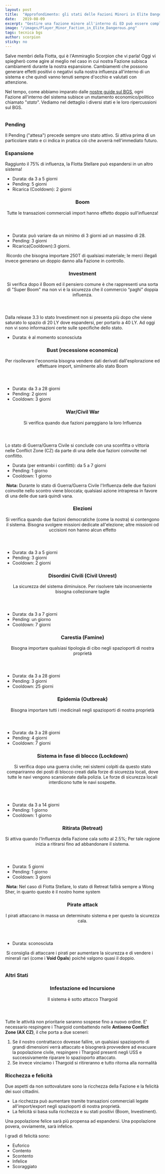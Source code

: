 ```yaml
---
layout: post
title:  "Approfondimento: gli stati delle Fazioni Minori in Elite Dangerous"
date:   2019-08-09
excerpt: "Gestire una fazione minore all'interno di ED può essere complicato. Vediamo insieme cosa fare!"
image: "/images/Player_Minor_Faction_in_Elite_Dangerous.png"
tags: tecnica bgs
author: scorpion
sticky: no
---
```

Salve membri della Flotta, qui è l'Ammiraglio Scorpion che vi parla! Oggi vi spiegherò come agire al meglio nel caso in cui nostra Fazione subisca cambiamenti durante la nostra espansione. Cambiamenti che possono generare effetti positivi o negativi sulla nostra influenza all'interno di un sistema e che quindi vanno tenuti sempre d'occhio e valutati con attenzione.

Nel tempo, come abbiamo imparato dalle [nostre guide sul BGS](/search/tag/bgs/), ogni Fazione all'interno del sistema subisce un mutamento economico/politico chiamato "*stato*". Vediamo nel dettaglio i diversi stati e le loro ripercussioni sul BGS.

<span class="image fit"><img src="/images/Elite-Division-png.png" alt=""></span>

### Pending

Il Pending ("attesa") precede sempre uno stato attivo. Si attiva prima di un particolare stato e ci indica in pratica ciò che avverrà nell'immediato futuro.

### Espansione

Raggiunto il 75% di influenza, la Flotta Stellare può espandersi in un altro sistema!

* Durata: da 3 a 5 giorni
* Pending: 5 giorni
* Ricarica (Cooldown): 2 giorni

<header>
    <h3>Boom</h3>
    <p>Tutte le transazioni commerciali import hanno effetto doppio sull'influenza!</p>
</header>

* Durata: può variare da un minimo di 3 giorni ad un massimo di 28.
* Pending: 3 giorni
* Ricarica(Cooldown):3 giorni.

<div class="box">
<i class="fa fa-hand-o-right fa-lg" aria-hidden="true" style="color: #f07b05;"></i>&nbsp;Ricordo che bisogna importare 250T di qualsiasi materiale; le merci illegali invece generano un doppio danno alla Fazione in controllo.</div>

<header>
    <h3>Investment</h3>
    <p>Si verifica dopo il Boom ed il pensiero comune è che rappresenti una sorta di "Super Boom" ma non vi è la sicurezza che il commercio “paghi” doppia influenza.</p>
</header>

Dalla release 3.3 lo stato Investiment non si presenta più dopo che viene saturato lo spazio di 20 LY dove espandersi, per portarlo a 40 LY. Ad oggi non vi sono informazioni certe sulle specifiche dello stato.

* Durata: è al momento sconosciuta

<header>
    <h3>Bust (recessione economica)</h3>
    <p>Per risollevare l'economia bisogna vendere dati derivati dall'esplorazione ed effettuare import, similmente allo stato Boom</p>
</header>

* Durata: da 3 a 28 giorni
* Pending: 2 giorni
* Cooldown: 3 giorni

<header>
    <h3>War/Civil War</h3>
    <p>Si verifica quando due fazioni pareggiano la loro Influenza</p>
</header>

Lo stato di Guerra/Guerra Civile si conclude con una sconfitta o vittoria nelle Conflict Zone (CZ) da parte di una delle due fazioni coinvolte nel conflitto.

* Durata (per entrambi i conflitti): da 5 a 7 giorni
* Pending: 1 giorno
* Cooldown: 1 giorno

<div class="box">
<i class="fa fa-hand-o-right fa-lg" aria-hidden="true" style="color: #f07b05;"></i>&nbsp;<b>Nota:</b>&nbsp;Durante lo stato di Guerra/Guerra Civile l'Influenza delle due fazioni coinvolte nello scontro viene bloccata; qualsiasi azione intrapresa in favore di una delle due sarà quindi vana.</diV>

<header>
    <h3>Elezioni</h3>
    <p>Si verifica quando due fazioni democratiche (come la nostra) si contengono il sistema. Bisogna svolgere missioni dedicate all'elezione; altre missioni od uccisioni non hanno alcun effetto</p>
</header>

* Durata: da 3 a 5 giorni
* Pending: 3 giorni
* Cooldown: 2 giorni

<header>
    <h3>Disordini Civili (Civil Unrest)</h3>
    <p>La sicurezza del sistema diminuisce. Per risolvere tale inconveniente bisogna collezionare taglie</p>
</header>

* Durata: da 3 a 7 giorni
* Pending: un giorno
* Cooldown: 7 giorni
  
<header>
    <h3>Carestia (Famine)</h3>
    <p>Bisogna importare qualsiasi tipologia di cibo negli spazioporti di nostra proprietà</p>
</header>

* Durata: da 3 a 28 giorni
* Pending: 3 giorni
* Cooldown: 25 giorni

<header>
    <h3>Epidemia (Outbreak)</h3>
    <p>Bisogna importare tutti i medicinali negli spazioporti di nostra proprietà</p>
</header>

* Durata: da 3 a 28 giorni
* Pending: 4 giorni
* Cooldown: 7 giorni

<header>
    <h3>Sistema in fase di blocco (Lockdown)</h3>
    <p>Si verifica dopo una guerra civile; nei sistemi colpiti da questo stato compariranno dei posti di blocco creati dalla forze di sicurezza locali, dove tutte le navi vengono scansionate dalla polizia. Le forze di sicurezza locali interdicono tutte le navi sospette.</p>
</header>

* Durata: da 3 a 14 giorni
* Pending: 1 giorno
* Cooldown: 1 giorno

<header>
    <h3>Ritirata (Retreat)</h3>
    <p>Si attiva quando l'Influenza della Fazione cala sotto al 2.5%; Per tale ragione inizia a ritirarsi fino ad abbandonare il sistema.</p>
</header>

* Durata: 5 giorni
* Pending: 1 giorno
* Cooldown: 3 giorni

<div class="box">
<i class="fa fa-hand-o-right fa-lg" aria-hidden="true" style="color: #f07b05;"></i>&nbsp;<b>Nota:</b>&nbsp;Nel caso di Flotta Stellare, lo stato di Retreat fallirà sempre a Wong Sher, in quanto questo è il nostro home system</div>

<header>
    <h3>Pirate attack</h3> 
    <p>I pirati attaccano in massa un determinato sistema e per questo la sicurezza cala.</p>
</header>

* Durata: sconosciuta

<div class="box">
<i class="fa fa-hand-o-right fa-lg" aria-hidden="true" style="color: #f07b05;"></i>&nbsp;Si consiglia di attaccare i pirati per aumentare la sicurezza e di vendere i minerali rari (come i <b>Void Opals</b>) poiché valgono quasi il doppio.</div>

<span class="image fit"><img src="/images/Elite-Division-png.png" alt=""></span>

### Altri Stati

<header>
    <h3>Infestazione ed Incursione</h3>
    <p>Il sistema è sotto attacco Thargoid</p>
</header>

Tutte le attività non prioritarie saranno sospese fino a nuovo ordine. E' necessario respingere i Thargoid combattendo nelle **Antixeno Conflict Zone (AX CZ)**, il che porta a due sceneri:

1. Se il nostro contrattacco dovesse fallire, un qualsiasi spazioporto di grandi dimensioni verrà attaccato e bisognerà provvedere ad evacuare la popolazione civile, respingere  i Thargoid presenti negli USS e successivamente riparare lo spazioporto attaccato.
2. Se invece vinciamo i Thargoid si ritireranno e tutto ritorna alla normalità

### Ricchezza e felicità

Due aspetti da non sottovalutare sono la ricchezza della Fazione e la felicità dei suoi cittadini.

* La ricchezza può aumentare tramite transazioni commerciali legate all'import/export negli spazioporti di nostra proprietà. 
* La felicità si basa sulla ricchezza e su stati positivi (Boom, Investiment). 

Una popolazione felice sarà più propensa ad espandersi. Una popolazione povera, ovviamente, sarà infelice.

I gradi di felicità sono:

* Euforico
* Contento
* Scontento
* Infelice
* Scoraggiato
